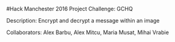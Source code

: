#Hack Manchester 2016 Project
Challenge: GCHQ

Description: Encrypt and decrypt a message within an image

Collaborators: Alex Barbu, Alex Mitcu, Maria Musat, Mihai Vrabie
